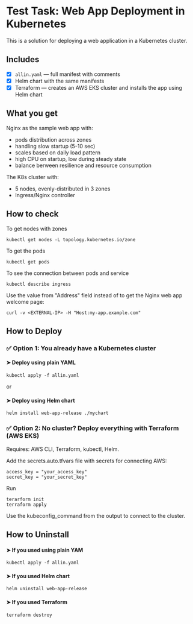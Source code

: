 # Test Task: Web App Deployment in Kubernetes

This is a solution for deploying a web application in a Kubernetes cluster.

## Includes

- [x] `allin.yaml` — full manifest with comments
- [x] Helm chart with the same manifests
- [x] Terraform — creates an AWS EKS cluster and installs the app using Helm chart

## What you get

Nginx as the sample web app with:
- pods distribution across zones
- handling slow startup (5-10 sec)
- scales based on daily load pattern
- high CPU on startup, low during steady state
- balance berween resilience and resource consumption

The K8s cluster with:
- 5 nodes, evenly-distributed in 3 zones
- Ingress/Nginx controller

## How to check
To get nodes with zones
```
kubectl get nodes -L topology.kubernetes.io/zone
```
To get the pods
```
kubectl get pods
```
To see the connection between pods and service
```
kubectl describe ingress
```
Use the value from "Address" field instead of <EXTERNAL-IP> to get the Nginx web app welcome page:
```
curl -v <EXTERNAL-IP> -H "Host:my-app.example.com"
```


## How to Deploy

### ✅ Option 1: You already have a Kubernetes cluster

#### ➤ Deploy using plain YAML
```
kubectl apply -f allin.yaml
```
or
#### ➤ Deploy using Helm chart
```
helm install web-app-release ./mychart
```
### ✅ Option 2: No cluster? Deploy everything with Terraform (AWS EKS)

Requires: AWS CLI, Terraform, kubectl, Helm.

Add the secrets.auto.tfvars file with secrets for connecting AWS:
```
access_key = "your_access_key"
secret_key = "your_secret_key"
```
Run
```
terarform init
terraform apply
```

Use the kubeconfig_command from the output to connect to the cluster.

## How to Uninstall

#### ➤ If you used using plain YAM
```
kubectl apply -f allin.yaml
```
#### ➤ If you used Helm chart
```
helm uninstall web-app-release
```
#### ➤ If you used Terraform
```
terraform destroy
```

